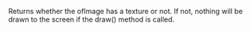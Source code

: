 Returns whether the ofImage has a texture or not. If not, nothing will be drawn to the screen if the draw() method is called.
